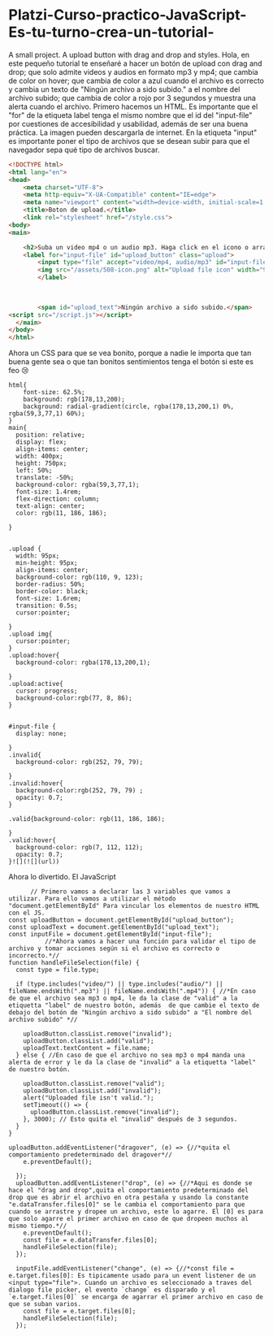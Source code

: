 # Platzi-Curso-practico-JavaScript-Es-tu-turno-crea-un-tutorial-
A small project. A upload button with drag and drop and styles.
Hola, en este pequeño tutorial te enseñaré a hacer un botón de upload con drag and drop; que solo admite videos y audios en formato mp3 y mp4; que cambia de color on hover; que cambia de color a azul cuando el archivo es correcto y cambia un texto de "Ningún archivo a sido subido." a el nombre del archivo subido; que cambia de color a rojo por 3 segundos y muestra una alerta cuando el archivo.
Primero hacemos un HTML.
Es importante que el "for" de la etiqueta label tenga el mismo nombre que el id del "input-file" por cuestiones de accesibilidad y usabilidad, además de ser una buena práctica.
La imagen pueden descargarla de internet.
En la etiqueta "input" es importante poner el tipo de archivos que se desean subir para que el navegador sepa qué tipo de archivos buscar.

```html
<!DOCTYPE html>
<html lang="en">
<head>
    <meta charset="UTF-8">
    <meta http-equiv="X-UA-Compatible" content="IE=edge">
    <meta name="viewport" content="width=device-width, initial-scale=1.0">
    <title>Boton de upload.</title>
    <link rel="stylesheet" href="/style.css">
<body>
<main>

    <h2>Suba un video mp4 o un audio mp3. Haga click en el icono o arrastre un archivo.</h2>
    <label for="input-file" id="upload_button" class="upload">
        <input type="file" accept="video/mp4, audio/mp3" id="input-file">
        <img src="/assets/508-icon.png" alt="Upload file icon" width="90px">
        </label>

    
        
        <span id="upload_text">Ningún archivo a sido subido.</span>
<script src="/script.js"></script>
  </main>  
</body>
</html>

```
Ahora un CSS para que se vea bonito, porque a nadie le importa que tan buena gente sea o que tan bonitos sentimientos tenga el botón si este es feo 😢


```
html{
    font-size: 62.5%;
    background: rgb(178,13,200);
    background: radial-gradient(circle, rgba(178,13,200,1) 0%, rgba(59,3,77,1) 60%);
}
main{
  position: relative;
  display: flex;
  align-items: center;
  width: 400px;
  height: 750px;
  left: 50%;
  translate: -50%;
  background-color: rgba(59,3,77,1);
  font-size: 1.4rem;
  flex-direction: column;
  text-align: center;
  color: rgb(11, 186, 186);

}


.upload {
  width: 95px;
  min-height: 95px;
  align-items: center;
  background-color: rgb(110, 9, 123);
  border-radius: 50%;
  border-color: black;
  font-size: 1.6rem;
  transition: 0.5s;
  cursor:pointer;
  
}
.upload img{
  cursor:pointer;
}
.upload:hover{
  background-color: rgba(178,13,200,1);

}
.upload:active{
  cursor: progress;
  background-color:rgb(77, 8, 86);
}


#input-file {
  display: none; 

}
.invalid{
  background-color: rgb(252, 79, 79);

}
.invalid:hover{
  background-color:rgb(252, 79, 79) ;
  opacity: 0.7;
}

.valid{background-color: rgb(11, 186, 186);

}
.valid:hover{
  background-color: rgb(7, 112, 112);
  opacity: 0.7;
}![](![](url))
```
Ahora lo divertido. El JavaScript
```JS
      // Primero vamos a declarar las 3 variables que vamos a utilizar. Para ello vamos a utilizar el método  "document.getElementById" Para vincular los elementos de nuestro HTML con el JS.
const uploadButton = document.getElementById("upload_button");
const uploadText = document.getElementById("upload_text");
const inputFile = document.getElementById("input-file");
          //*Ahora vamos a hacer una función para validar el tipo de archivo y tomar acciones según si el archivo es correcto o incorrecto.*//
function handleFileSelection(file) {
  const type = file.type;

  if (type.includes("video/") || type.includes("audio/") || fileName.endsWith(".mp3") || fileName.endsWith(".mp4")) { //*En caso de que el archivo sea mp3 o mp4, le da la clase de "valid" a la etiquetta "label" de nuestro botón, además  de que cambie el texto de debajo del botón de "Ningún archivo a sido subido" a "El nombre del archivo subido" *//
   
    uploadButton.classList.remove("invalid");
    uploadButton.classList.add("valid");
    uploadText.textContent = file.name;
  } else { //En caso de que el archivo no sea mp3 o mp4 manda una alerta de error y le da la clase de "invalid" a la etiquetta "label" de nuestro botón.
    
    uploadButton.classList.remove("valid");
    uploadButton.classList.add("invalid");
    alert("Uploaded file isn't valid.");
    setTimeout(() => {
      uploadButton.classList.remove("invalid");
    }, 3000); // Esto quita el "invalid" después de 3 segundos.
  }
}

uploadButton.addEventListener("dragover", (e) => {//*quita el comportamiento predeterminado del dragover*//
    e.preventDefault();
  
  });
  uploadButton.addEventListener("drop", (e) => {//*Aqui es donde se hace el "drag and drop",quita el comportamiento predeterminado del drop que es abrir el archivo en otra pestaña y usando la constante "e.dataTransfer.files[0]" se le cambia el comportamiento para que cuando se arrastre y dropee un archivo, este lo agarre. El [0] es para que solo agarre el primer archivo en caso de que dropeen muchos al mismo tiempo.*//
    e.preventDefault();
    const file = e.dataTransfer.files[0];
    handleFileSelection(file);
  });

  inputFile.addEventListener("change", (e) => {//*const file = e.target.files[0]: Es tipicamente usado para un event listener de un <input type="file">. Cuando un archivo es seleccionado a traves del dialogo file picker, el evento `change` es disparado y el `e.target.files[0]` se encarga de agarrar el primer archivo en caso de que se suban varios.
    const file = e.target.files[0];
    handleFileSelection(file);
  });

```
